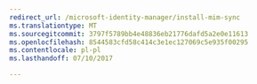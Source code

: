 ```yaml
---
redirect_url: /microsoft-identity-manager/install-mim-sync
ms.translationtype: MT
ms.sourcegitcommit: 3797f5789bb4e48836eb21776dafd5a2e0e11613
ms.openlocfilehash: 8544583cfd58c414c3e1ec127069c5e935f00295
ms.contentlocale: pl-pl
ms.lasthandoff: 07/10/2017

---
```


